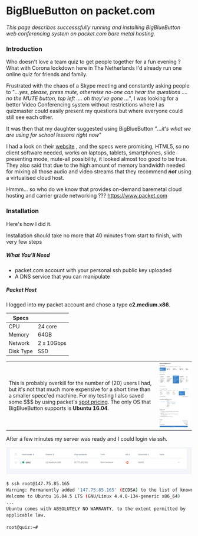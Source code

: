 # BigBlueButton on packet.com 

*This page describes successsfully running and installing BigBlueButton web conferencing system on packet.com bare metal hosting.*



### Introduction



Who doesn't love a team quiz to get people together for a fun evening ? What with Corona lockdown here in The Netherlands I'd already run one online quiz for friends and family. 

Frustrated with the chaos of a Skype meeting and constantly asking people to "*...yes, please, press mute, otherwise no-one can hear the questions  .... no the MUTE button, top left .... oh they've gone ...*",  I was looking for a better Video Conferencing system without restrictions where I as quizmaster could easily present my questions but where everyone could still see each other.

It was then that my daughter suggested using BigBlueButton "*...it's what we are using for school lessons right now*" 

I had a look on their [website](https://bigbluebutton.org/blog/) , and the specs were promising, HTML5, so no client software needed, works on laptops, tablets, smartphones, slide presenting mode, mute-all possibility, it looked almost too good to be true. They also said that due to the high amount of memory bandwidth needed for mixing all those audio and video streams that they recommend ***not*** using a virtualised cloud host.

Hmmm... so who do we know that provides on-demand baremetal cloud hosting and carrier grade networking ??? https://www.packet.com



### Installation

Here's how I did it.

Installation should take no more that 40 minutes from start to finish, with very few steps

##### What You'll Need 

- packet.com account with your personal ssh public key uploaded
- A DNS service that you can manipulate



##### Packet Host

I logged into my packet account and chose a type **c2.medium.x86**. 

 

| Specs     |            |
| --------- | ---------- |
| CPU       | 24 core    |
| Memory    | 64GB       |
| Network   | 2 x 10Gbps |
| Disk Type | SSD        |



|                                                              |                                                         |
| ------------------------------------------------------------ | ------------------------------------------------------- |
| This is probably overkill for the number of (20) users I had, but it's not that much more expensive for a short time than a smaller specc'ed machine. For my testing I also saved some $$$ by using packet's [spot pricing](https://www.packet.com/developers/changelog/improved-deployment-spot-market-views/). The only OS that BigBlueButton supports is **Ubuntu 16.04**. | ![image-20200414082111652](image-20200414082111652.png) |



After a few minutes my server was ready and I could login via ssh.

![image-20200414082917312](image-20200414082917312.png)



```bash
$ ssh root@147.75.85.165
Warning: Permanently added '147.75.85.165' (ECDSA) to the list of known hosts.
Welcome to Ubuntu 16.04.5 LTS (GNU/Linux 4.4.0-134-generic x86_64)
...
Ubuntu comes with ABSOLUTELY NO WARRANTY, to the extent permitted by
applicable law.

root@quiz:~#
```













